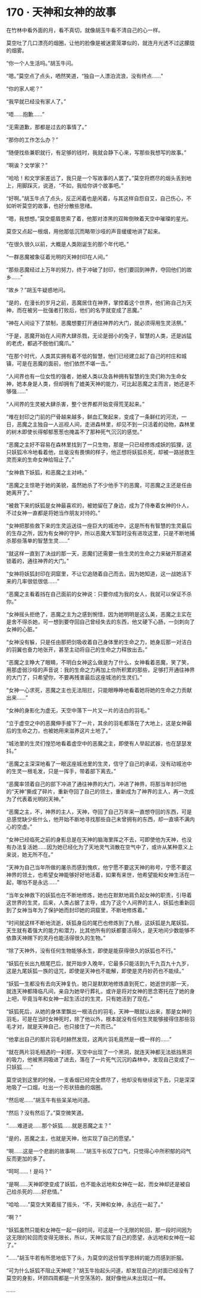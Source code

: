 # 170 · 天神和女神的故事

在竹林中看外面的月，看不真切，就像胡玉牛看不清自己的心一样。

莫空吐了几口漂亮的烟圈，让他的脸像是被迷雾笼罩似的，就连月光透不过这朦胧的烟雾。

“你一个人生活吗。”胡玉牛问。

“嗯。”莫空点了点头，哂然笑道，“独自一人漂泊流浪，没有终点……”

“你的家人呢？”

“我早就已经没有家人了。”

“唔……抱歉……”

“无需道歉，那都是过去的事情了。”

“那你的工作怎么办？”

“随便找些兼职就行，有足够的钱时，我就会静下心来，写那些我想写的故事。”

“啊诶？文学家？”

“哈哈！和文学家差远了，我只是一个写故事的人罢了。”莫空将燃尽的烟头丢到地上，用脚踩灭，说道，“不如，我给你讲个故事吧。”

“好啊。”胡玉牛点了点头，反正闲着也是闲着，与其这样自怨自艾，自己伤心，不如听听莫空的故事，也好分散些思绪。

“嗯，我想想。”莫空蹙眉思索了着，他那对漆黑的双眸倒映着天空中璀璨的星光。

莫空又点起一根烟，用他那低沉而略带沙哑的声音缓缓地讲了起来。

“在很久很久以前，大概是人类刚诞生的那个年代吧。”

“一群恶魔被象征着光明的天神封印在人间。”

“那些恶魔经过上万年的努力，终于冲破了封印，他们要回到神界，夺回他们的故乡……”

“故乡？”胡玉牛疑惑地问。

“是的，在漫长的岁月之前，恶魔居住在神界，掌控着这个世界，他们称自己为天神，而在被另一批强者打败后，他们的名字就变成了恶魔。”

“神在人间设下了禁制，恶魔想要打开通往神界的大门，就必须得用生灵活祭。”

“于是，恶魔开始在人间界大肆杀戮，无论是弱小的兔子，智慧的人类，还是凶猛的老虎，都逃不脱他们魔爪。”

“在那个时代，人类其实拥有着不低的智慧，他们已经建立起了自己的村庄和城镇，可是在恶魔的面前，他们依然不堪一击。”

“人间界也有一位女性的强者，她被人类以及各种拥有智慧的生灵们称为生命女神，她本身是人类，但却拥有了媲美天神的能力，可比起恶魔之主而言，她还是不够强……”

“人间界的生灵被大肆杀害，整个世界都开始变得荒芜起来。”

“堆在封印之门前的尸骨越来越多，鲜血汇聚起来，变成了一条鲜红的河流，一日，恶魔之主独自一人巡视人间，走进森林里，却见不到一只活着的动物，森林里的树木即使长得郁郁葱葱也掩盖不了那种死气沉沉的感觉。”

“恶魔之主好不容易在森林里找到了一只生物，那是一只已经修炼成妖的狐狸，这只妖狐冷冷地看着他，丝毫没有畏惧的样子，他正想将妖狐杀死，却被一路拯救生灵而来的生命女神给阻止了。”

“女神救下妖狐，和恶魔之主对峙。”

“恶魔之主惊艳于她的美貌，虽然她杀了不少他手下的恶魔，可恶魔之主还是任由她离开了。”

“被救下来的妖狐是女神最喜欢的，被她留在了身边，成为了侍奉着女神的仆人，不过女神一直都是将她当作朋友对待的。”

“女神把那些救下来的生灵运送往一座巨大的城池中，这是所有有智慧的生灵最后的生存之所，因为有女神的守护，所以恶魔大军暂时没有进攻这里，只是不断地捕杀那些落单的智慧生灵……”

“就这样一直到了决战的那一天，恶魔们还需要一些生灵的生命之力来破开那道紧锁着的，通往神界的大门。”

“女神将妖狐封印在洞窟里，不让它追随着自己而去，因为她知道，这一战她活下来的几率很低很低……”

“恶魔之主看着挡在自己面前的女神说：只要你成为我的女人，我就可以保证不杀你。”

“女神摇头拒绝了，恶魔之主为之感到惋惜，因为她明明是这么美，恶魔之主实在是舍不得杀她，可一想到要夺回自己曾经失去的东西，他又硬下心肠，一剑刺向了女神的心脏。”

“女神没有躲，只是任由那把剑吸收着自己身体里的生命之力，她身后那一对洁白的羽翼也奋力地张开，甚至主动将自己的生命之力释放出去。”

“恶魔之主睁大了眼睛，不明白女神这么做是为了什么，女神看着恶魔，笑了笑，用那虚弱沙哑的声音说：我的生命之力再加上你所积累的那些，足够打开通往神界的大门了，只希望你，不要再残害最后这座城池的生灵们。”

“女神一心求死，恶魔之主也无法阻拦，只能眼睁睁地看着她将她的生命之力贡献出来……”

“女神的身影化为虚无，天空中落下一片又一片的洁白的羽毛。”

“立于虚空之中的恶魔伸手接下了一片，其余的羽毛都落在了大地上，这是女神最后的生命之力，也被她用来滋养这片土地了。”

“城池里的生灵们惶恐地看着虚空中的恶魔之主，即使有人举起武器，也在瑟瑟发抖。”

“恶魔之主深深地看了一眼这座城池里的生灵，信守了自己的承诺，没有动城池中的生灵一根毛发，只是一挥手，带着部下离去。”

“恶魔率领着自己的部下冲进了通往神界的大门，冲进了神界，将那当年封印他的“天神”撕成了碎片，重新夺回了自己的领土，重新成为了神界的主人，再一次成为了代表着光明的天神。”

“恶魔之主，不，神界的主人，天神，夺回了自己万年来一直想夺回的东西，可是总感觉缺少些什么，他开始不断地寻找那些自己未曾拥有的东西，却一直填不满内心的空虚。”

“女神已经临死之前的身影总是在天神的脑海里挥之不去，可即使他为天神，也没有办法复活她……因为她已经化为了天地灵气消散在空气中了，或许从某种意义上来说，她无所不在。”

“天神为自己当年所做的屠杀而感到愧疚，他宁愿不要这天神的称号，宁愿不要这神界的领土，也希望女神能够好好地活着，如果有来世，他希望能和女神生活在一起，哪怕不是永远……”

“当年女神救下的妖狐也在不断地修炼，她也在默默地肩负起女神的职责，引导着这世界的生灵，后来，人类占据了主导，成为了这个人间界的主人，妖狐也重新回到了女神当年为了保护她而封印她的洞窟里，不断地修炼着。”

“时间就这样不断地流逝，妖狐身后的尾巴也修炼到了九根，这妖狐是九尾妖狐，天生就有着强大的能力和潜力，比其他所有的妖都要活得久，是天地间少数能够不依靠天神赐下的灵丹也能活得很久的生物。”

“除了天神外，没有任何生物能够永生，即使是能获得很久的妖狐也不行。”

“妖狐在长出九根尾巴后，就开始步入晚年，它最多只能活到九千九百九十九岁，这是九尾妖狐一族的诅咒，即使是天神也不能解，即使是灵丹妙药也不能续。”

“妖狐一生都没有去向天神复仇，她只是默默地修炼直到死亡，她逝世的那一天，就连天神都降临凡间，亲自为她举行葬礼，或许是将对女神的思念寄托在了她的身上吧，毕竟当年和女神一起生活过的生灵，只有她活到了现在。”

“妖狐死后，从她的身体里飘出一根洁白的羽毛，天神一眼就认出来，那是女神的羽毛，可是在当时女神死时，除了他以外，根本就没有任何生灵能够接得住那些羽毛才对，就是天神自己，也只接住了一片而已。”

“他拿出自己的那片羽毛时赫然发现，这两片羽毛竟然是一模一样的……”

“就在两片羽毛相遇的一刹那，天空中出现了一个黑洞，就连天神都无法抵挡黑洞的吸力，他被黑洞吸进了进去，落在了一片死气沉沉的森林中，发现自己变成了一只妖狐……”

莫空说到这里的时候，一支香烟已经完全燃尽了，他却没有继续说下去，只是深深地吸了一口烟，吐出一个形状扭曲的烟圈。

“然后呢……”胡玉牛有些呆呆地问道。

“然后？没有然后了。”莫空微笑道。

“……难道说……那个妖狐……就是恶魔之主？”

“是的，恶魔之主，也就是天神，他实现了自己的愿望。”

“啊……这是一个悲剧的故事啊……”胡玉牛长叹了口气，只觉得心中所积郁的闷气反而更加的多了。

“呵呵……！是吗？”

“是啊……天神即使变成了妖狐，也不能永远地和女神在一起，而女神却还是被自己给杀死的……好悲情。”

“哈哈……”莫空大笑着摇了摇头，“不，天神和女神，永远在一起了。”

“啊？”

“妖狐虽然只能和女神在一起一段时间，可这是一个无限的轮回，那一段时间因为这无限的轮回而变得无限长，所以，天神实现了自己的愿望，永远地和女神在一起了。”

“……”胡玉牛若有所思地低下了头，为莫空的这份哲学思辨的能力而感到折服。

“可为什么妖狐不阻止天神呢？”胡玉牛抬起头问道，却发现自己的对面已经没有了莫空的身影，环顾四周都是一片空荡荡的，就好像他从未出现过一样。

……
